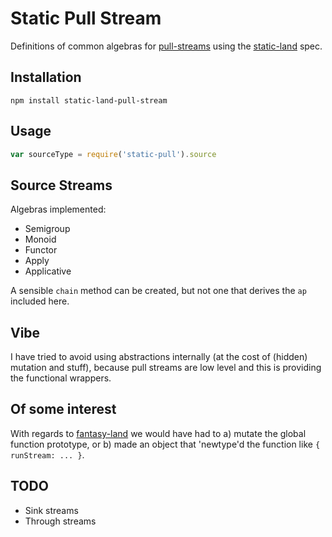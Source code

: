 # Static Pull Stream

Definitions of common algebras for [pull-streams](https://github.com/pull-stream)
using the [static-land](https://github.com/rpominov/static-land) spec.

## Installation

`npm install static-land-pull-stream`

## Usage

```js
var sourceType = require('static-pull').source
```

## Source Streams

Algebras implemented:

* Semigroup
* Monoid
* Functor
* Apply
* Applicative

A sensible `chain` method can be created, but not one that derives the `ap` included here.

## Vibe

I have tried to avoid using abstractions internally
(at the cost of (hidden) mutation and stuff),
because pull streams are low level and this is providing the functional wrappers.

## Of some interest

With regards to [fantasy-land](https://github.com/fantasyland/fantasy-land)
we would have had to
  a) mutate the global function prototype, or
  b) made an object that 'newtype'd the function like `{ runStream: ... }`.

## TODO

* Sink streams
* Through streams
